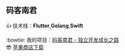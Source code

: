 ## 码客南君

:+1: 技术栈：**Flutter**,**Golang**,**Swift**  
  
  
:bowtie: 我的项目：[码客南君 - 独立开发成长之路](http://www.linanjun.cn/)  
:sunglasses: [苹果商店下载](https://apps.apple.com/cn/app/码客南君-全栈编程学习入门/id1517749296)

<!--
**JimmyLee05/JimmyLee05** is a ✨ _special_ ✨ repository because its `README.md` (this file) appears on your GitHub profile.

Here are some ideas to get you started:

- 🔭 I’m currently working on ...
- 🌱 I’m currently learning ...
- 👯 I’m looking to collaborate on ...
- 🤔 I’m looking for help with ...
- 💬 Ask me about ...
- 📫 How to reach me: ...
- 😄 Pronouns: ...
- ⚡ Fun fact: ...
-->
